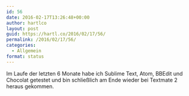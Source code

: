 ```yaml
---
id: 56
date: 2016-02-17T13:26:48+00:00
author: hartlco
layout: post
guid: https://hartl.co/2016/02/17/56/
permalink: /2016/02/17/56/
categories:
  - Allgemein
format: status
---
```

Im Laufe der letzten 6 Monate habe ich Sublime Text, Atom, BBEdit und Chocolat getestet und bin schließlich am Ende wieder bei Textmate 2 heraus gekommen.